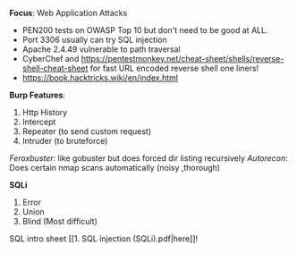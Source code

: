**Focus**: Web Application Attacks
- PEN200 tests on OWASP Top 10 but don't need to be good at ALL.
- Port 3306 usually can try SQL injection
- Apache 2.4.49 vulnerable to path traversal
- CyberChef and https://pentestmonkey.net/cheat-sheet/shells/reverse-shell-cheat-sheet for fast URL encoded reverse shell one liners!
- https://book.hacktricks.wiki/en/index.html

**Burp Features**:
1. Http History
2. Intercept
3. Repeater (to send custom request)
4. Intruder (to bruteforce)

*Feroxbuster:* like gobuster but does forced dir listing recursively
	*Autorecon*: Does certain nmap scans automatically (noisy ,thorough)

**SQLi**
1. Error
2. Union
3. Blind (Most difficult)

SQL intro sheet [[1. SQL injection (SQLi).pdf|here]]!